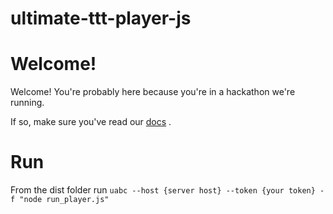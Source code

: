 # ultimate-ttt-player-js

Welcome!
========

Welcome! You're probably here because you're in a hackathon we're running. 

If so, make sure you've read our [docs](https://github.com/joffat/docs) .

# Run
From the dist folder run `uabc --host {server host} --token {your token} -f "node run_player.js"`
